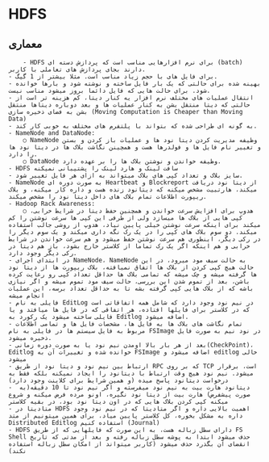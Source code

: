 # HDFS
## معماری
		- HDFS برای نرم افزارهایی مناسب است که پردازش دسته ای (batch) دارند بجای پردازش های تعاملی با کاربر.
	- برای فایل های با حجم زیاد مناسب است. مثلا بیشتر از 1 گیگ.
	- بهینه شده برای حالتی که یک بار فایل ساخته و نوشته شود و بارها خوانده شود. برای حالت هایی که فایل دائما بروز میشود مناسب نیست.
	- انتقال عملیات های مختلف نرم افزار یه کنار دیتا، کم هزینه تر است از حالتی که دیتا منتقل بشن به کنار عملیات ها و بعد دوباره دیتاها منتقل بشن به فضای ذخیره سازی (Moving Computation is Cheaper than Moving Data)
	- به گونه ای طراحی شده که بتواند با پلتفرم های مختلف به خوبی کار کند.
	- NameNode and DataNode:
		○ NameNode وظیفه مدیریت کردن دیتا نود ها و عملیات باز کردن و بستن و تغییر نام فایل ها و فولدرها هست و همچینن نگاشت بلاک ها در دیتا نود ها را دارد.
		○ DataNode وظیفه خواندن و نوشتن بلاک ها را بر عهده دارد.
	- HDFS سافت لینک و هارد لینک را پشتیبانی نمیکنه
	- سایز بلاک و تعداد کپی های بلاک میتواند به ازای هر فایل تغییر شود.
	- NameNode به صورت دوره ای Heartbeat و Blockreport از دیتا نود دریافت میکند، هارتبیت مشخص میکنه که دیتانود زنده هست و داره کار میکنه، و بلاک ریپورت اطلاعات تمام بلاک های داخل دیتا نود را مشخص میکند.
	- Hadoop Rack Awareness:
		○ هدوپ برای افزایش سرعت خواندن و همچنین حفظ دیتا در شرایط خرابی، کپی هایی از بلاک ها میسازد ولی از طرفی این کپی ها سرعت نوشتن را کم میکند برای اینکه سرعت نوشتن خیلی پایین نیاد، هدوپ از روشی جالب استفاده میکند. دو سوم بلاک های کپی را در یک رک نگه داری میکند و یک سوم دیگر را در رکی دیگر، اینطوری هم سرعت نوشتن حفظ میشود و هم سرعت خواندن در شرایط خرابی و هم اینکه اگر یک رک تماما از کلاستر خارج بشود، باز هم دیتا در رکی دیگر وجود دارد.
	- در ابتدای اجرای NameNode، NameNode به حالت سیف مود میرود، در این حالت هیچ کپی کردن از بلاک ها اتفاق نمیافته، بلاک ریپورت ها از دیتا نود ها گرفته میشه و چک میشه که تمامی بلاک ها حداقل تعداد کپی رو رعایت کرده باشن، بعد از تموم شدن این بررسی، حالت سیف مود تموم میشه و اگر نیازی باشه که از بلاک هایی کپی گرفته بشه تا به حداقل تعداد برسه، این عملیات انجام میشه
	- فایلی به نام EditLog در نیم نود وجود دارد که شامل همه اتفاقاتی است که در کلاستر برای فایلها افتاده، هر اتفاقی که در فایل ها میافتد و یا فایلی ساخته میشود یک رکورد به Editlog اضافه میشود.
	- تمام نگاشت های بلاک ها به فایل ها، مشخصات فایل ها و تمامی اطلاعات مربوط به فایل سیستم ها در فایلی به نام FSImage در نود نیم به صورت فایل ذخیره میشود.
	- بعد از هر بار بالا اومدن نیم نود یا به صورت دوره زمانی(CheckPoint)، Editlog خوانده شده و تغییرات آن به FSImage اضافه میشود و editlog خالی میشود
	- ارتباط بین نیم نود و دیتا نود از طریق RPC که بر روی TCP است، برقرار میشود. نیم نود هیچ وقت ارتباط با دیتانود را ایجاد نمیکنه بلکه فقط به درخواست دیتانود پاسخ میده (و همین شرایط برای کلاینت وجود دارد)
	-  دیتانود هارت بیت به نیم نود میفرسته و اگر نیم نود تا 10 دقیقه(به صورت پیشفرض) هارت بیت از دیتا نود نگیره، اونو مرده فرض میکنه و شروع میکنه کپی کردن بلاک هایی که در اون دیتا نود بود، در بقیه کلاستر
	- متادیتا در HDFS اهمیت بالایی داره و اگر متادیتا که در نیم نود وجود داره به مشکل بخوره، کل کلاستر پایین میاد، برای همین میتونیم از متد Distributed Editlog استفاده کنیم (Journal)
	- HDFS دارای سطل زباله هست، به این صورت که فایلهایی که از طریق FS Shell حذف میشود ابتدا به پوشه سطل زباله رفته و بعد از مدتی که تاریخ انقضای آن بگذرد حذف میشود (کاربر میتواند از امکان سطل زباله استفاده نکند)
